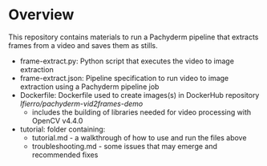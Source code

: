 # Overview
This repository contains materials to run a Pachyderm pipeline that extracts frames from a video and saves them as stills.

- frame-extract.py: Python script that executes the video to image extraction
- frame-extract.json: Pipeline specification to run video to image extraction using a Pachyderm pipeline job
- Dockerfile: Dockerfile used to create images(s) in DockerHub repository *lfierro/pachyderm-vid2frames-demo*
  - includes the building of libraries needed for video processing with OpenCV v4.4.0
- tutorial: folder containing:
  - tutorial.md - a walkthrough of how to use and run the files above
  - troubleshooting.md - some issues that may emerge and recommended fixes
